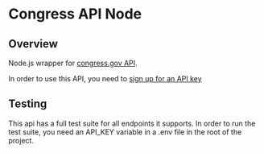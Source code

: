 # Congress API Node

## Overview

Node.js wrapper for [congress.gov API](https://api.congress.gov).

In order to use this API, you need to [sign up for an API key](https://api.congress.gov/sign-up/)

## Testing

This api has a full test suite for all endpoints it supports. In order to run the test suite, you need an API_KEY variable in a .env file in the root of the project.
